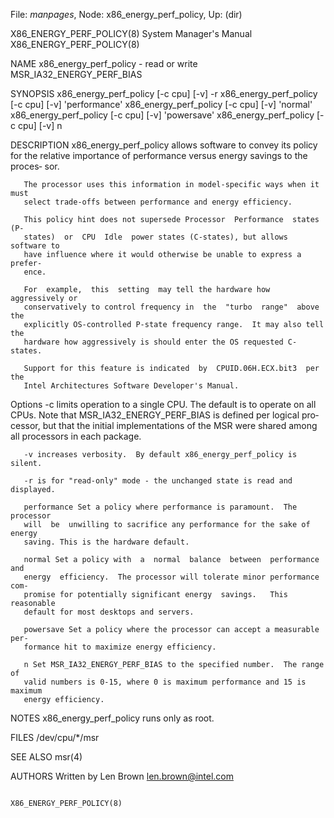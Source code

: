File: *manpages*,  Node: x86_energy_perf_policy,  Up: (dir)

X86_ENERGY_PERF_POLICY(8)   System Manager's Manual  X86_ENERGY_PERF_POLICY(8)



NAME
       x86_energy_perf_policy - read or write MSR_IA32_ENERGY_PERF_BIAS

SYNOPSIS
       x86_energy_perf_policy [-c cpu] [-v] -r
       x86_energy_perf_policy [-c cpu] [-v] 'performance'
       x86_energy_perf_policy [-c cpu] [-v] 'normal'
       x86_energy_perf_policy [-c cpu] [-v] 'powersave'
       x86_energy_perf_policy [-c cpu] [-v] n

DESCRIPTION
       x86_energy_perf_policy  allows  software  to  convey its policy for the
       relative importance of performance versus energy savings to the proces‐
       sor.

       The processor uses this information in model-specific ways when it must
       select trade-offs between performance and energy efficiency.

       This policy hint does not supersede Processor  Performance  states  (P-
       states)  or  CPU  Idle  power states (C-states), but allows software to
       have influence where it would otherwise be unable to express a  prefer‐
       ence.

       For  example,  this  setting  may tell the hardware how aggressively or
       conservatively to control frequency in  the  "turbo  range"  above  the
       explicitly OS-controlled P-state frequency range.  It may also tell the
       hardware how aggressively is should enter the OS requested C-states.

       Support for this feature is indicated  by  CPUID.06H.ECX.bit3  per  the
       Intel Architectures Software Developer's Manual.


   Options
       -c  limits operation to a single CPU.  The default is to operate on all
       CPUs.  Note that MSR_IA32_ENERGY_PERF_BIAS is defined per logical  pro‐
       cessor,  but  that  the  initial implementations of the MSR were shared
       among all processors in each package.

       -v increases verbosity.  By default x86_energy_perf_policy is silent.

       -r is for "read-only" mode - the unchanged state is read and displayed.

       performance Set a policy where performance is paramount.  The processor
       will  be  unwilling to sacrifice any performance for the sake of energy
       saving. This is the hardware default.

       normal Set a policy with  a  normal  balance  between  performance  and
       energy  efficiency.  The processor will tolerate minor performance com‐
       promise for potentially significant energy  savings.   This  reasonable
       default for most desktops and servers.

       powersave Set a policy where the processor can accept a measurable per‐
       formance hit to maximize energy efficiency.

       n Set MSR_IA32_ENERGY_PERF_BIAS to the specified number.  The range  of
       valid numbers is 0-15, where 0 is maximum performance and 15 is maximum
       energy efficiency.


NOTES
       x86_energy_perf_policy runs only as root.

FILES
       /dev/cpu/*/msr


SEE ALSO
       msr(4)

AUTHORS
       Written by Len Brown <len.brown@intel.com>



                                                     X86_ENERGY_PERF_POLICY(8)
